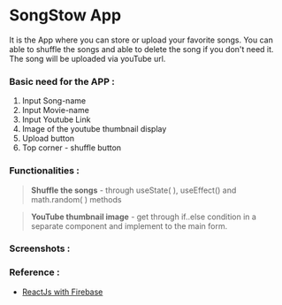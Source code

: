 # SongStow App

It is the App where you can store or upload your favorite songs. You can able to shuffle the songs and able to delete the song if you don't need it. The song will be uploaded via youTube url.

### Basic need for the APP :

1. Input Song-name
2. Input Movie-name
3. Input Youtube Link
4. Image of the youtube thumbnail display
5. Upload button
6. Top corner - shuffle button

### Functionalities : 

> **Shuffle the songs** - through useState( ), useEffect() and math.random( ) methods

> **YouTube thumbnail image** - get through if..else condition in a separate component and implement to the main form. 

### Screenshots :

### Reference : 

- [ReactJs with Firebase](https://www.youtube.com/watch?v=vA6zklMpYxk)
